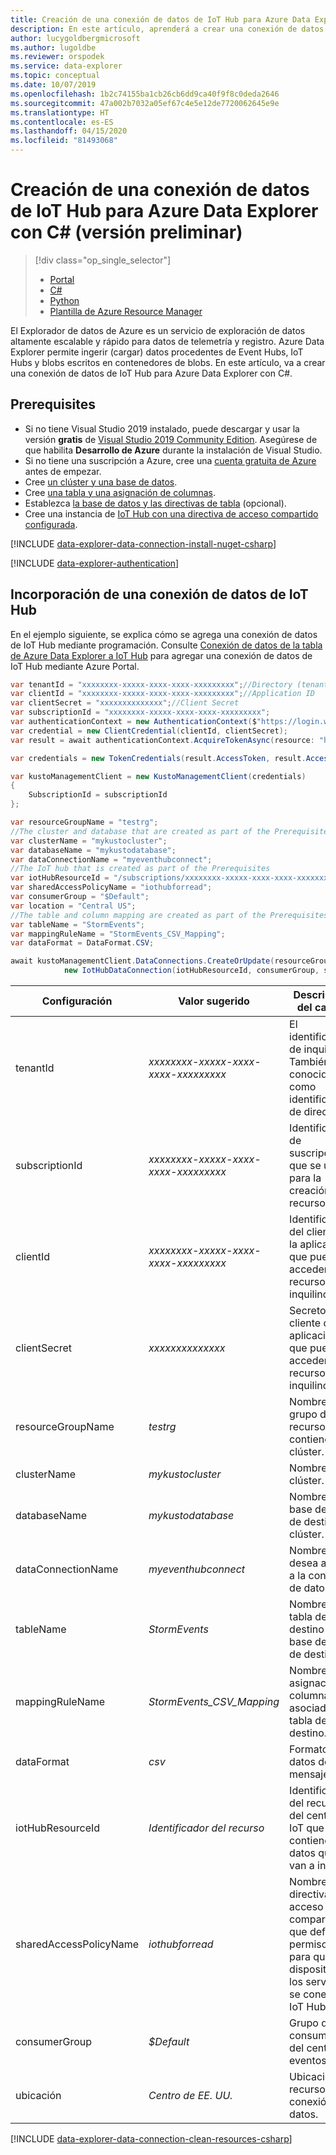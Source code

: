 ```yaml
---
title: Creación de una conexión de datos de IoT Hub para Azure Data Explorer con C#
description: En este artículo, aprenderá a crear una conexión de datos de IoT Hub para Azure Data Explorer con C#.
author: lucygoldbergmicrosoft
ms.author: lugoldbe
ms.reviewer: orspodek
ms.service: data-explorer
ms.topic: conceptual
ms.date: 10/07/2019
ms.openlocfilehash: 1b2c74155ba1cb26cb6dd9ca40f9f8c0deda2646
ms.sourcegitcommit: 47a002b7032a05ef67c4e5e12de7720062645e9e
ms.translationtype: HT
ms.contentlocale: es-ES
ms.lasthandoff: 04/15/2020
ms.locfileid: "81493068"
---
```

# <a name="create-an-iot-hub-data-connection-for-azure-data-explorer-by-using-c-preview"></a>Creación de una conexión de datos de IoT Hub para Azure Data Explorer con C# (versión preliminar)

> [!div class="op_single_selector"]
> * [Portal](ingest-data-iot-hub.md)
> * [C#](data-connection-iot-hub-csharp.md)
> * [Python](data-connection-iot-hub-python.md)
> * [Plantilla de Azure Resource Manager](data-connection-iot-hub-resource-manager.md)

El Explorador de datos de Azure es un servicio de exploración de datos altamente escalable y rápido para datos de telemetría y registro. Azure Data Explorer permite ingerir (cargar) datos procedentes de Event Hubs, IoT Hubs y blobs escritos en contenedores de blobs. En este artículo, va a crear una conexión de datos de IoT Hub para Azure Data Explorer con C#.

## <a name="prerequisites"></a>Prerequisites

* Si no tiene Visual Studio 2019 instalado, puede descargar y usar la versión **gratis** de [Visual Studio 2019 Community Edition](https://www.visualstudio.com/downloads/). Asegúrese de que habilita **Desarrollo de Azure** durante la instalación de Visual Studio.
* Si no tiene una suscripción a Azure, cree una [cuenta gratuita de Azure](https://azure.microsoft.com/free/) antes de empezar.
* Cree [un clúster y una base de datos](create-cluster-database-csharp.md).
* Cree [una tabla y una asignación de columnas](net-standard-ingest-data.md#create-a-table-on-your-test-cluster).
* Establezca [la base de datos y las directivas de tabla](database-table-policies-csharp.md) (opcional).
* Cree una instancia de [IoT Hub con una directiva de acceso compartido configurada](ingest-data-iot-hub.md#create-an-iot-hub).

[!INCLUDE [data-explorer-data-connection-install-nuget-csharp](includes/data-explorer-data-connection-install-nuget-csharp.md)]

[!INCLUDE [data-explorer-authentication](includes/data-explorer-authentication.md)]

## <a name="add-an-iot-hub-data-connection"></a>Incorporación de una conexión de datos de IoT Hub 

En el ejemplo siguiente, se explica cómo se agrega una conexión de datos de IoT Hub mediante programación. Consulte [Conexión de datos de la tabla de Azure Data Explorer a IoT Hub](ingest-data-iot-hub.md#connect-azure-data-explorer-table-to-iot-hub) para agregar una conexión de datos de IoT Hub mediante Azure Portal.

```csharp
var tenantId = "xxxxxxxx-xxxxx-xxxx-xxxx-xxxxxxxxx";//Directory (tenant) ID
var clientId = "xxxxxxxx-xxxxx-xxxx-xxxx-xxxxxxxxx";//Application ID
var clientSecret = "xxxxxxxxxxxxxx";//Client Secret
var subscriptionId = "xxxxxxxx-xxxxx-xxxx-xxxx-xxxxxxxxx";
var authenticationContext = new AuthenticationContext($"https://login.windows.net/{tenantId}");
var credential = new ClientCredential(clientId, clientSecret);
var result = await authenticationContext.AcquireTokenAsync(resource: "https://management.core.windows.net/", clientCredential: credential);

var credentials = new TokenCredentials(result.AccessToken, result.AccessTokenType);

var kustoManagementClient = new KustoManagementClient(credentials)
{
    SubscriptionId = subscriptionId
};

var resourceGroupName = "testrg";
//The cluster and database that are created as part of the Prerequisites
var clusterName = "mykustocluster";
var databaseName = "mykustodatabase";
var dataConnectionName = "myeventhubconnect";
//The IoT hub that is created as part of the Prerequisites
var iotHubResourceId = "/subscriptions/xxxxxxxx-xxxxx-xxxx-xxxx-xxxxxxxxx/resourceGroups/xxxxxx/providers/Microsoft.Devices/IotHubs/xxxxxx";
var sharedAccessPolicyName = "iothubforread";
var consumerGroup = "$Default";
var location = "Central US";
//The table and column mapping are created as part of the Prerequisites
var tableName = "StormEvents";
var mappingRuleName = "StormEvents_CSV_Mapping";
var dataFormat = DataFormat.CSV;

await kustoManagementClient.DataConnections.CreateOrUpdate(resourceGroupName, clusterName, databaseName, dataConnectionName,
            new IotHubDataConnection(iotHubResourceId, consumerGroup, sharedAccessPolicyName, tableName: tableName, location: location, mappingRuleName: mappingRuleName, dataFormat: dataFormat));
```

|**Configuración** | **Valor sugerido** | **Descripción del campo**|
|---|---|---|
| tenantId | *xxxxxxxx-xxxxx-xxxx-xxxx-xxxxxxxxx* | El identificador de inquilino. También conocido como identificador de directorio.|
| subscriptionId | *xxxxxxxx-xxxxx-xxxx-xxxx-xxxxxxxxx* | Identificador de suscripción que se usa para la creación de recursos.|
| clientId | *xxxxxxxx-xxxxx-xxxx-xxxx-xxxxxxxxx* | Identificador del cliente de la aplicación que puede acceder a los recursos del inquilino.|
| clientSecret | *xxxxxxxxxxxxxx* | Secreto del cliente de la aplicación que puede acceder a los recursos del inquilino. |
| resourceGroupName | *testrg* | Nombre del grupo de recursos que contiene el clúster.|
| clusterName | *mykustocluster* | Nombre del clúster.|
| databaseName | *mykustodatabase* | Nombre de la base de datos de destino del clúster.|
| dataConnectionName | *myeventhubconnect* | Nombre que desea asignar a la conexión de datos.|
| tableName | *StormEvents* | Nombre de la tabla de destino de la base de datos de destino.|
| mappingRuleName | *StormEvents_CSV_Mapping* | Nombre de la asignación de columnas asociada a la tabla de destino.|
| dataFormat | *csv* | Formato de datos del mensaje.|
| iotHubResourceId | *Identificador del recurso* | Identificador del recurso del centro de IoT que contiene los datos que se van a ingerir. |
| sharedAccessPolicyName | *iothubforread* | Nombre de la directiva de acceso compartido que define los permisos para que los dispositivos y los servicios se conecten a IoT Hub. |
| consumerGroup | *$Default* | Grupo de consumidores del centro de eventos.|
| ubicación | *Centro de EE. UU.* | Ubicación del recurso de conexión de datos.|

[!INCLUDE [data-explorer-data-connection-clean-resources-csharp](includes/data-explorer-data-connection-clean-resources-csharp.md)]
